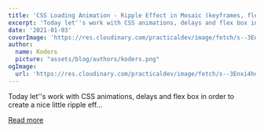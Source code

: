 ```yaml
---
title: 'CSS Loading Animation - Ripple Effect in Mosaic (keyframes, flex box)'
excerpt: 'Today let''s work with CSS animations, delays and flex box in order to create a nice little ripple eff...'
date: '2021-01-03'
coverImage: 'https://res.cloudinary.com/practicaldev/image/fetch/s--3Enxi4hq--/c_imagga_scale,f_auto,fl_progressive,h_420,q_auto,w_1000/https://dev-to-uploads.s3.amazonaws.com/i/kesi0cljhs6ch8iyw7io.png'
author:
  name: Koders
  picture: "assets/blog/authors/koders.png"
ogImage:
  url: 'https://res.cloudinary.com/practicaldev/image/fetch/s--3Enxi4hq--/c_imagga_scale,f_auto,fl_progressive,h_420,q_auto,w_1000/https://dev-to-uploads.s3.amazonaws.com/i/kesi0cljhs6ch8iyw7io.png'
---
```


Today let''s work with CSS animations, delays and flex box in order to create a nice little ripple eff...

[Read more](https://dev.to/crayoncode/css-loading-animation-ripple-effect-in-mosaic-keyframes-flex-box-4a77)
